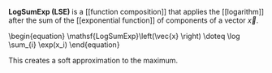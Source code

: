 **LogSumExp (LSE)** is a [[function composition]] that applies the [[logarithm]] after the sum of the [[exponential function]] of components of a vector $\vec{x}$.

\begin{equation}
\mathsf{LogSumExp}\left(\vec{x} \right) \doteq \log \sum_{i} \exp(x_i)
\end{equation}

This creates a soft approximation to the maximum.